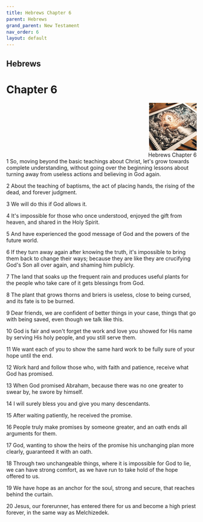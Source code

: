 ```yaml
---
title: Hebrews Chapter 6
parent: Hebrews
grand_parent: New Testament
nav_order: 6
layout: default
---
```


## Hebrews

# Chapter 6

<div style="clear: both; text-align: right;">
    <img src="/assets/Image/Hebrews/500/6.jpg" alt="Hebrews Chapter 6" class="chapter-image" style="max-width: 25%; height: auto;"/>
    <figcaption style="font-size: 14px;">Hebrews Chapter 6</figcaption>
</div>
1 So, moving beyond the basic teachings about Christ, let's grow towards complete understanding, without going over the beginning lessons about turning away from useless actions and believing in God again.

2 About the teaching of baptisms, the act of placing hands, the rising of the dead, and forever judgment.

3 We will do this if God allows it.

4 It's impossible for those who once understood, enjoyed the gift from heaven, and shared in the Holy Spirit.

5 And have experienced the good message of God and the powers of the future world.

6 If they turn away again after knowing the truth, it's impossible to bring them back to change their ways; because they are like they are crucifying God's Son all over again, and shaming him publicly.

7 The land that soaks up the frequent rain and produces useful plants for the people who take care of it gets blessings from God.

8 The plant that grows thorns and briers is useless, close to being cursed, and its fate is to be burned.

9 Dear friends, we are confident of better things in your case, things that go with being saved, even though we talk like this.

10 God is fair and won't forget the work and love you showed for His name by serving His holy people, and you still serve them.

11 We want each of you to show the same hard work to be fully sure of your hope until the end.

12 Work hard and follow those who, with faith and patience, receive what God has promised.

13 When God promised Abraham, because there was no one greater to swear by, he swore by himself.

14 I will surely bless you and give you many descendants.

15 After waiting patiently, he received the promise.

16 People truly make promises by someone greater, and an oath ends all arguments for them.

17 God, wanting to show the heirs of the promise his unchanging plan more clearly, guaranteed it with an oath.

18 Through two unchangeable things, where it is impossible for God to lie, we can have strong comfort, as we have run to take hold of the hope offered to us.

19 We have hope as an anchor for the soul, strong and secure, that reaches behind the curtain.

20 Jesus, our forerunner, has entered there for us and become a high priest forever, in the same way as Melchizedek.


